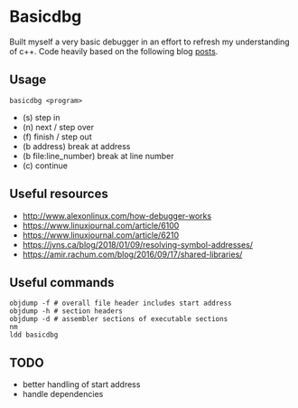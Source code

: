 # Basicdbg

Built myself a very basic debugger in an effort to refresh my understanding of c++.
Code heavily based on the following blog [posts](https://blog.tartanllama.xyz/writing-a-linux-debugger-setup/).

## Usage
```
basicdbg <program>
```
- (s) step in
- (n) next / step over
- (f) finish / step out
- (b address) break at address
- (b file:line_number) break at line number
- (c) continue

## Useful resources
- http://www.alexonlinux.com/how-debugger-works
- https://www.linuxjournal.com/article/6100
- https://www.linuxjournal.com/article/6210
- https://jvns.ca/blog/2018/01/09/resolving-symbol-addresses/
- https://amir.rachum.com/blog/2016/09/17/shared-libraries/

## Useful commands
```
objdump -f # overall file header includes start address
objdump -h # section headers
objdump -d # assembler sections of executable sections
nm
ldd basicdbg
```

## TODO
- better handling of start address
- handle dependencies
